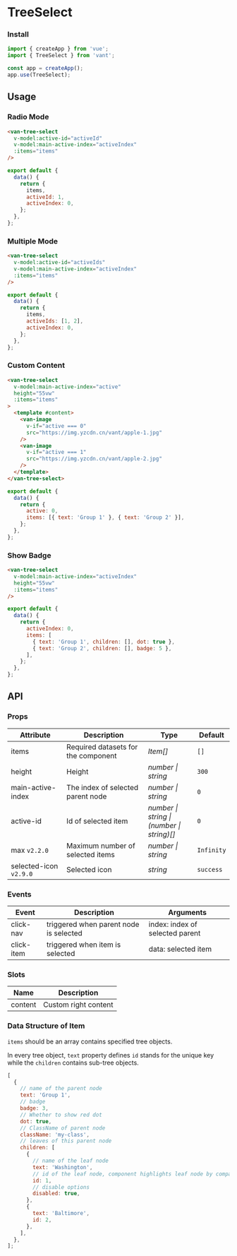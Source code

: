 # TreeSelect

### Install

```js
import { createApp } from 'vue';
import { TreeSelect } from 'vant';

const app = createApp();
app.use(TreeSelect);
```

## Usage

### Radio Mode

```html
<van-tree-select
  v-model:active-id="activeId"
  v-model:main-active-index="activeIndex"
  :items="items"
/>
```

```js
export default {
  data() {
    return {
      items,
      activeId: 1,
      activeIndex: 0,
    };
  },
};
```

### Multiple Mode

```html
<van-tree-select
  v-model:active-id="activeIds"
  v-model:main-active-index="activeIndex"
  :items="items"
/>
```

```js
export default {
  data() {
    return {
      items,
      activeIds: [1, 2],
      activeIndex: 0,
    };
  },
};
```

### Custom Content

```html
<van-tree-select
  v-model:main-active-index="active"
  height="55vw"
  :items="items"
>
  <template #content>
    <van-image
      v-if="active === 0"
      src="https://img.yzcdn.cn/vant/apple-1.jpg"
    />
    <van-image
      v-if="active === 1"
      src="https://img.yzcdn.cn/vant/apple-2.jpg"
    />
  </template>
</van-tree-select>
```

```js
export default {
  data() {
    return {
      active: 0,
      items: [{ text: 'Group 1' }, { text: 'Group 2' }],
    };
  },
};
```

### Show Badge

```html
<van-tree-select
  v-model:main-active-index="activeIndex"
  height="55vw"
  :items="items"
/>
```

```js
export default {
  data() {
    return {
      activeIndex: 0,
      items: [
        { text: 'Group 1', children: [], dot: true },
        { text: 'Group 2', children: [], badge: 5 },
      ],
    };
  },
};
```

## API

### Props

| Attribute | Description | Type | Default |
| --- | --- | --- | --- |
| items | Required datasets for the component | _Item[]_ | `[]` |
| height | Height | _number \| string_ | `300` |
| main-active-index | The index of selected parent node | _number \| string_ | `0` |
| active-id | Id of selected item | _number \| string \|<br>(number \| string)[]_ | `0` |
| max `v2.2.0` | Maximum number of selected items | _number \| string_ | `Infinity` |
| selected-icon `v2.9.0` | Selected icon | _string_ | `success` |

### Events

| Event | Description | Arguments |
| --- | --- | --- |
| click-nav | triggered when parent node is selected | index: index of selected parent |
| click-item | triggered when item is selected | data: selected item |

### Slots

| Name    | Description          |
| ------- | -------------------- |
| content | Custom right content |

### Data Structure of Item

`items` should be an array contains specified tree objects.

In every tree object, `text` property defines `id` stands for the unique key while the `children` contains sub-tree objects.

```js
[
  {
    // name of the parent node
    text: 'Group 1',
    // badge
    badge: 3,
    // Whether to show red dot
    dot: true,
    // ClassName of parent node
    className: 'my-class',
    // leaves of this parent node
    children: [
      {
        // name of the leaf node
        text: 'Washington',
        // id of the leaf node, component highlights leaf node by comparing the activeId with this.
        id: 1,
        // disable options
        disabled: true,
      },
      {
        text: 'Baltimore',
        id: 2,
      },
    ],
  },
];
```

